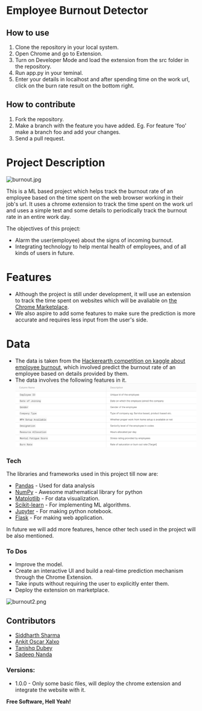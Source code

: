# Employee Burnout Detector

## How to use
1. Clone the repository in your local system.
2. Open Chrome and go to Extension.
3. Turn on Developer Mode and load the extension from the src folder in the repository.
4. Run app.py in your teminal.
5. Enter your details in localhost and after spending time on the work url, click on the burn rate result on the bottom right.

## How to contribute
1. Fork the repository.
2. Make a branch with the feature you have added.
Eg. For feature 'foo' make a branch foo and add your changes.
3. Send a pull request.
  

# Project Description


![burnout.jpg](https://blog.easysourceindia.com/wp-content/uploads/2020/12/Burnout.jpg)

This is a ML based project which helps track the burnout rate of an employee based on the time spent on the web browser working in their job's url. It uses a chrome extension to track the time spent on the work url and uses a simple test and some details to periodically track the burnout rate in an entire work day.

The objectives of this project:
  - Alarm the user(employee) about the signs of incoming burnout.
  - Integrating technology to help mental health of employees, and of all kinds of users in future.

# Features

  - Although the project is still under development, it will use an extension to track the time spent on websites which will be avaliable on [the Chrome Marketplace](https://chrome.google.com/webstore/category/extensions).
  - We also aspire to add some features to make sure the prediction is more accurate and requires less input from the user's side.


# Data

  - The data is taken from the [Hackerearth competition on kaggle about employee burnout](https://www.hackerearth.com/challenges/competitive/hackerearth-machine-learning-challenge-predict-burnout-rate/), which involved predict the burnout rate of an employee based on details provided by them.
  -  The data involves the following features in it.
![column_desc.png](snippets/column_desc.png)



### Tech

The libraries and frameworks used in this project till now are:

* [Pandas](https://pandas.pydata.org/) - Used for data analysis
* [NumPy](https://numpy.org/) - Awesome mathematical library for python
* [Matplotlib](https://matplotlib.org/) - For data visualization.
* [Scikit-learn](https://scikit-learn.org/) - For implementing ML algorithms.
* [Jupyter](https://jupyter.org/) - For making python notebook.
* [Flask](https://flask.palletsprojects.com/) - For making web application.


In future we will add more features, hence other tech used in the project will be also mentioned.

### To Dos

 - Improve the model.
 - Create an interactive UI and build a real-time prediction mechanism through the Chrome Extension.
 - Take inputs without requiring the user to explicitly enter them.
 - Deploy the extension on marketplace.

![burnout2.png](https://resources.workable.com/wp-content/uploads/2019/03/employee-burnout-featured.png)
## Contributors

- [Siddharth Sharma](https://www.github.com/pao0318)
- [Ankit Oscar Xalxo](https://www.github.com/ankitoscar)
- [Tanishq Dubey](https://www.github.com/tanishq12442)
- [Sadeep Nanda](https://www.github.com/SadeeepNanda)

### Versions:

- 1.0.0 - Only some basic files, will deploy the chrome extension and integrate the website with it.



**Free Software, Hell Yeah!**

[//]: # (These are reference links used in the body of this note and get stripped out when the markdown processor does its job. There is no need to format nicely because it shouldn't be seen. Thanks SO - http://stackoverflow.com/questions/4823468/store-comments-in-markdown-syntax)


   [dill]: <https://github.com/joemccann/dillinger>
   [git-repo-url]: <https://github.com/joemccann/dillinger.git>
   [john gruber]: <http://daringfireball.net>
   [df1]: <http://daringfireball.net/projects/markdown/>
   [markdown-it]: <https://github.com/markdown-it/markdown-it>
   [Ace Editor]: <http://ace.ajax.org>
   [node.js]: <http://nodejs.org>
   [Twitter Bootstrap]: <http://twitter.github.com/bootstrap/>
   [jQuery]: <http://jquery.com>
   [@tjholowaychuk]: <http://twitter.com/tjholowaychuk>
   [express]: <http://expressjs.com>
   [AngularJS]: <http://angularjs.org>
   [Gulp]: <http://gulpjs.com>

   [PlDb]: <https://github.com/joemccann/dillinger/tree/master/plugins/dropbox/README.md>
   [PlGh]: <https://github.com/joemccann/dillinger/tree/master/plugins/github/README.md>
   [PlGd]: <https://github.com/joemccann/dillinger/tree/master/plugins/googledrive/README.md>
   [PlOd]: <https://github.com/joemccann/dillinger/tree/master/plugins/onedrive/README.md>
   [PlMe]: <https://github.com/joemccann/dillinger/tree/master/plugins/medium/README.md>
   [PlGa]: <https://github.com/RahulHP/dillinger/blob/master/plugins/googleanalytics/README.md>
